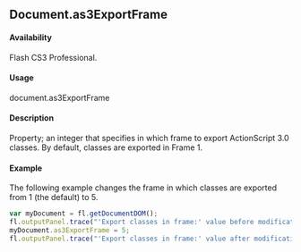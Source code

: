 ## Document.as3ExportFrame

#### Availability

Flash CS3 Professional.

#### Usage

document.as3ExportFrame

#### Description

Property; an integer that specifies in which frame to export ActionScript 3.0 classes. By default, classes are exported in Frame 1.

#### Example

The following example changes the frame in which classes are exported from 1 (the default) to 5.

```javascript
var myDocument = fl.getDocumentDOM();
fl.outputPanel.trace("'Export classes in frame:' value before modification is " + myDocument.as3ExportFrame);
myDocument.as3ExportFrame = 5;
fl.outputPanel.trace("'Export classes in frame:' value after modification is " + myDocument.as3ExportFrame);
```
